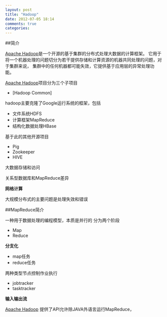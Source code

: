```yaml
---
layout: post
title: "Hadoop"
date: 2012-07-05 18:14
comments: true
categories: 
---
```


##简介

[Apache Hadoop][#refhadoop]是一个开源的基于集群的分布式处理大数据的计算框架。
它用于将一个机器处理的问题切分为若干提供存储和计算资源的机器共同处理的问题，对于集群来说，
集群中的任何机器都可能失效，它提供基于应用层的异常处理功能。

[Apache Hadoop][#refhadoop]项目分为三个子项目
 
- [Hadoop Common]


[#refhadoop]: http://hadoop.apache.org/

hadoop主要克隆了Google运行系统的框架，包括

- 文件系统HDFS
- 计算框架MapReduce
- 结构化数据处理HBase

基于此的其他开源项目

- Pig
- Zookeeper
- HIVE

大数据存储和访问

关系型数据库和MapReduce差异

**网格计算**

大规模分布式的主要问题是处理失效和错误


##MapReduce简介

一种用于数据处理的编程模型，本质是并行的
分为两个阶段

- Map
- Reduce


**分支化**

- map任务
- reduce任务

两种类型节点控制作业执行

- jobtracker
- tasktracker


**输入输出流**

[Apache Hadoop][#refhadoop] 提供了API允许除JAVA外语言运行MapReduce，
